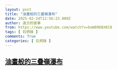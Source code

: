 ```yaml
---
layout: post
title: "油畫般的三疊嶺瀑布"
date: 2025-02-24T12:56:23.000Z
author: 遠方的故事
from: https://www.youtube.com/watch?v=boW8968X6C8
tags: [ 石炳锋 ]
comments: True
categories: [ 石炳锋 ]
---
```

<!--1740401783000-->
[油畫般的三疊嶺瀑布](https://www.youtube.com/watch?v=boW8968X6C8)
------

<div>

</div>
